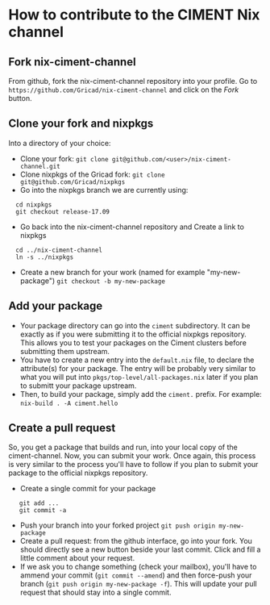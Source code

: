 How to contribute to the CIMENT Nix channel
===========================================

Fork nix-ciment-channel
-----------------------
From github, fork the nix-ciment-channel repository into your profile. Go to ```https://github.com/Gricad/nix-ciment-channel``` and click on the *Fork* button.


Clone your fork and nixpkgs
---------------------------
Into a directory of your choice:

* Clone your fork:
    ```git clone git@github.com/<user>/nix-ciment-channel.git```
* Clone nixpkgs of the Gricad fork:
    ```git clone git@github.com/Gricad/nixpkgs```
* Go into the nixpkgs branch we are currently using:
```
  cd nixpkgs
  git checkout release-17.09
```
* Go back into the nix-ciment-channel repository and Create a link to nixpkgs
```
  cd ../nix-ciment-channel
  ln -s ../nixpkgs
```
* Create a new branch for your work (named for example "my-new-package")
    ```git checkout -b my-new-package```


Add your package
----------------
* Your package directory can go into the ```ciment``` subdirectory. It can be exactly as if you were submitting it to the official nixpkgs repository. This allows you to test your packages on the Ciment clusters before submitting them upstream. 
* You have to create a new entry into the ```default.nix``` file, to declare the attribute(s) for your package. The entry will be probably very similar to what you will put into ```pkgs/top-level/all-packages.nix``` later if you plan to submitt your package upstream.
* Then, to build your package, simply add the ```ciment.``` prefix. For example:
    ```nix-build . -A ciment.hello```

Create a pull request
---------------------
So, you get a package that builds and run, into your local copy of the ciment-channel. Now, you can submit your work. Once again, this process is very similar to the process you'll have to follow if you plan to submit your package to the official nixpkgs repository.
* Create a single commit for your package
```
   git add ...
   git commit -a
```
* Push your branch into your forked project
    ```git push origin my-new-package```
* Create a pull request: from the github interface, go into your fork. You should directly see a new button beside your last commit. Click and fill a little comment about your request.
* If we ask you to change something (check your mailbox), you'll have to ammend your commit (```git commit --amend```) and then force-push your branch (```git push origin my-new-package -f```). This will update your pull request that should stay into a single commit.
